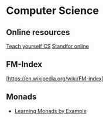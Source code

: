 # Computer Science

## Online resources

[Teach yourself CS](https://teachyourselfcs.com/)
[Standfor online](https://online.stanford.edu/courses/allcourses)

## FM-Index
[https://en.wikipedia.org/wiki/FM-index]


## Monads

+ [Learning Monads by Example](https://diego.codes/post/learning-monads/)
